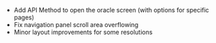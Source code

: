 - Add API Method to open the oracle screen (with options for specific pages)
- Fix navigation panel scroll area overflowing
- Minor layout improvements for some resolutions